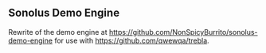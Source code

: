 ## Sonolus Demo Engine
Rewrite of the demo engine at https://github.com/NonSpicyBurrito/sonolus-demo-engine for use with https://github.com/qwewqa/trebla.